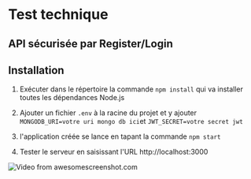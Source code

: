 # Test technique
## API sécurisée par Register/Login

## Installation

1. Exécuter dans le répertoire la commande `npm install`  qui va installer toutes les dépendances Node.js

2. Ajouter un fichier `.env` à la racine du projet et y ajouter `MONGODB_URI=votre uri mongo db ici`et 
   `JWT_SECRET=votre secret jwt`

3. l'application créée se lance en tapant la commande `npm start`

4. Tester le serveur en saisissant l'URL http://localhost:3000 

![Video from awesomescreenshot.com](https://www.awesomescreenshot.com/web/video/thumbnail/7595478?key=3d78188bded79bc9ee3f1768a28345b7&size=960) 